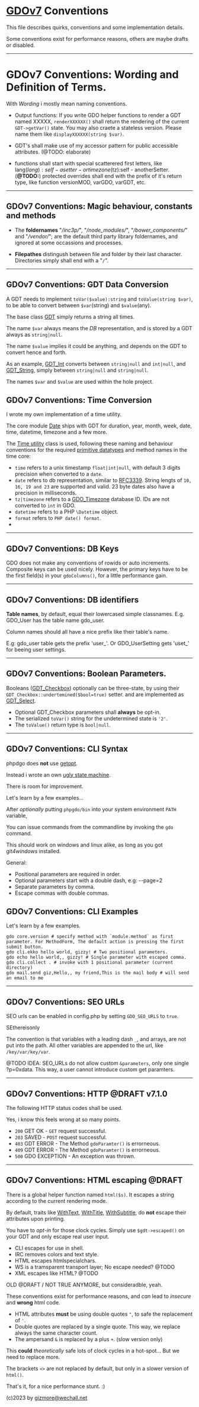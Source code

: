 # [GDOv7](../) Conventions

This file describes quirks, conventions and some implementation details.

Some conventions exist for performance reasons,
others are maybe drafts or disabled.

---

# GDOv7 Conventions: Wording and Definition of Terms.

With *Wording* i mostly mean naming conventions.

- Output functions: If you write GDO helper functions to render a GDT named XXXXX,
`renderXXXXXX()` shall return the rendering of the current `GDT->getVar()` state.
You may also craete a stateless version. Please name them like `displayXXXXXX(string $var)`. 

- GDT's shall make use of my accessor pattern for public accessible attributes. (@TODO: elaborate)

- functions shall start with special scatterered
  first letters, like lang($lang):self - a setter -
  or timezone($tz):self - anotherSetter.
  (**@TODO:**) protected overrides shall end with the prefix of it's return type, like function versionMOD, varGDO, varGDT, etc.

---

## GDOv7 Conventions: Magic behaviour, constants and methods

- The **foldernames** "*/inc3p/*", "*/node_modules/*",
  "*/bower_components/*" and "*/vendor/*";
  are the default third party library foldernames,
  and ignored at some occassions and processes.

- **Filepathes** distingush between file and folder by their last character.
Directories simply shall end with a "`/`".

---

## GDOv7 Conventions: GDT Data Conversion

A GDT needs to implement `toVar($value):string` and `toValue(string $var)`,
to be able to convert between `$var`(string) and `$value`(any).

The base class [GDT](../GDO/Core/GDT.php) simply returns a string all times.

The name `$var` always means the *DB* representation,
and is stored by a GDT always as `string|null`.

The name `$value` implies it could be anything,
and depends on the GDT to convert hence and forth.

As an example,
[GDT_Int](../GDO/Core/GDT_Int.php)
converts between `string|null` and `int|null`,
and [GDT_String](../GDO/Core/GDT_String.php),
simply between `string|null` and `string|null`.

The names `$var` and `$value` are used within the hole project.


## GDOv7 Conventions: Time Conversion

I wrote my own implementation of a time utility.

The core module [Date](../GDO/Date/) ships with
GDT for duration, year, month, week, date, time, datetime, timezone and a few more.

The [Time utility](../GDO/Date/Time.php) class
is used, following these naming and behaviour conventions
for the required [primitive datatypes](https://en.wikipedia.org/wiki/Primitive_data_type)
and method names in the time core:

- `time` refers to a unix timestamp `float|int|null`,
with default 3 digits precision when converted to a `date`.
- `date` refers to db representation, similar to
[RFC3339](https://datatracker.ietf.org/doc/html/rfc3339). 
String lengts of `10, 16, 19 and 23` are supported and valid.
23 byte dates also have a precision in milliseconds.
- `tz|timezone` refers to a [GDO_Timezone](../GDO/Date/GDO_Timezone.php) database ID.
IDs are not converted to `int` in GDO.
- `datetime` refers to a PHP `\Datetime` object.
- `format` refers to `PHP date() format`.
- 
---

## GDOv7 Conventions: DB Keys

GDO does not make any conventions of rowids or auto increments.
Composite keys can be used nicely.
However, the primary keys have to be the first field(s) in your `gdoColumns()`,
for a little performance gain.

---

## GDOv7 Conventions: DB identifiers

**Table names**, by default, equal their lowercased simple classnames.
E.g. GDO_User has the table name gdo_user.

Column names should all have a nice prefix like their table's name.

E.g: gdo_user table gets the prefix 'user_'.
Or GDO_UserSetting gets 'uset_' for beeing user settings.

---

## GDOv7 Conventions: Boolean Parameters.

Booleans
([GDT_Checkbox](../GDO/Core/GDT_Checkbox.php))
optionally can be three-state,
by using their `GDT_Checkbox::undertemined($bool=true)` setter.
and are implemented as
[GDT_Select](../GDO/Core/GDT_Select.php).

- Optional GDT_Checkbox parameters shall **always** be opt-in.
- The serialized `toVar()` string for the undetermined state is `'2'`.
- The `toValue()` return type is `bool|null`.

---

## GDOv7 Conventions: CLI Syntax

phpdgo does **not** use
[getopt](https://www.php.net/manual/en/function.getopt.php).

Instead i wrote an own
[ugly state machine](../GDO/Core/Expression/Parser.php).

There is room for improvement.

Let's learn by a few examples...

After *optionally* putting `phpgdo/bin` into your system environment `PATH` variable,

You can issue commands from the commandline by invoking the `gdo` command.

This should work on windows and linux alike, as long as you got git*4windows* installed.

General:

- Positional parameters are required in order.
- Optional parameters start with a double dash, e.g: --page=2
- Separate parameters by comma.
- Escape commas with double commas.

## GDOv7 Conventions: CLI Examples

Let's learn by a few examples.

```
gdo core.version # specify method with `module.method` as first parameter. For MethodForm, The default action is pressing the first submit button.
gdo cli.ekko hello world, gizzy! # Two positional parameters.
gdo echo hello world,, gizzy! # Single parameter with escaped comma.
gdo cli.collect . # invoke with 1 positional parameter (current directory)
gdo mail.send giz,Hello,, my friend,This is the mail body # will send an email to me 
```

---

## GDOv7 Conventions: SEO URLs

SEO urls can be enabled in config.php by setting `GDO_SEO_URLS` to `true`.

SEthereisonly

The convention is that variables with a leading dash `_`, and arrays, are not put into the path.
All other variables are appended to the url,
like `/key/var/key/var`.

@TODO IDEA: SEO_URLs do not allow custom `&parameters`, only one single ?p=0xdata.
This way, a user cannot introduce custom get paramters.

---

## GDOv7 Conventions: HTTP @DRAFT v7.1.0

The following HTTP status codes shall be used.

Yes, i know this feels wrong at so many points.

- `200` GET OK - `GET` request successful.
- `203` SAVED - `POST` request successful.
- `403` GDT ERROR - The Method `gdoParamter()` is errorneous.
- `409` GDT ERROR - The Method `gdoParamter()` is errorneous.
- `500` GDO EXCEPTION - An exception was thrown.

---

## GDOv7 Conventions: HTML escaping @DRAFT

There is a global helper function named `html($s)`.
It escapes a string according to the current rendering mode.

By default, traits like
[WithText](../GDO/UI/WithText.php),
[WithTitle](../GDO/UI/WithTitle.php),
[WithSubtitle](../GDO/UI/WithSubTitle.php),
do **not** escape their attributes upon printing.

You have to *opt-in* for those clock cycles.
Simply use `$gdt->escaped()` on your GDT and only escape real user input.


- CLI escapes for use in shell.
- IRC removes colors and text style.
- HTML escapes htmlspecialchars.
- WS is a tramsparent transport layer; No escape needed? @TODO
- XML escapes like HTML? @TODO

OLD @DRAFT / NOT TRUE ANYMORE, but consideradble, yeah.

These conventions exist for performance reasons,
and *can* lead to *insecure* and **wrong** html code.

- HTML attributes **must** be using double quotes `"`, to safe the replacement of `'`.
- Double quotes are replaced by a single quote. 
This way, we replace always the same character count.
- The ampersand `&` is replaced by a plus `+`. (slow version only)

This **could** *theoretically* safe lots of clock cycles in a hot-spot... But we need to replace more.

The brackets `<>` are not replaced by default, but only in a slower version of `html()`.


That's it, for a nice performance stunt. :)


(c)2023 by gizmore@wechall.net
